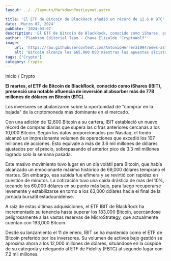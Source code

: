 ```yaml
---
layout: ../../layouts/MarkdownPostLayout.astro

title: 'El ETF de Bitcoin de BlackRock añadió un récord de 12.6 K BTC'
date: 'Marzo 07, 2024'
pubDate: '2024-03-07'
description: 'El ETF de Bitcoin de BlackRock, conocido como iShares, presenció una notable afluencia de inversión al absorber más de 778 millones de dólares en Bitcoin.'
author: 'Plankton Editorial Team - Chava Elizalde "CryptoWolf"'
image:
    url: 'https://raw.githubusercontent.com/AntonioHerrera1994/news-astro/master/src/assets/crypto/crypto10.webp'
    alt: 'Bitcoin alcanza los $65,000 USD mientras las apuestas alcistas alcanzan un máximo histórico'
tags: ["Crypto"]
category: Crypto
---
```


<span><a href="/" style="text-decoration:none;color:#0F1416">Inicio</a> / <a href="/crypto" style="text-decoration:none;color:#0F1416">Crypto</a></span>


<p style="font-weight: bold;">El martes, el ETF de Bitcoin de BlackRock, conocido como iShares (IBIT), presenció una notable afluencia de inversión al absorber más de 778 millones de dólares en Bitcoin (BTC). </p>

Los inversores se abalanzaron sobre la oportunidad de "comprar en la bajada" de la criptomoneda más dominante en el mercado.

Con una adición de 12,600 Bitcoin a su cartera, IBIT estableció un nuevo récord de compras diarias que supera las cifras anteriores cercanas a los 10,000 Bitcoin. Según los datos proporcionados por Nasdaq, el fondo alcanzó un impresionante volumen de operaciones que excedió los 107 millones de acciones. Esto equivale a más de 3.6 mil millones de dólares ajustados por el precio, sobrepasando el anterior pico de 3.3 mil millones logrado solo la semana pasada.

Este masivo movimiento tuvo lugar en un día volátil para Bitcoin, que había alcanzado un emocionante máximo histórico de 69,000 dólares temprano el martes. Sin embargo, esa subida fue efímera y se revirtió con rapidez en cuestión de minutos. La cotización tuvo una caída drástica de más del 10%, tocando los 60,000 dólares en su punto más bajo, para luego recuperarse levemente y estabilizarse en torno a los 63,000 dólares hacia el final de la jornada bursátil estadounidense.

A raíz de estas últimas adquisiciones, el ETF IBIT de BlackRock ha incrementado su tenencia hasta superar los 183,000 Bitcoin, acercándose peligrosamente a las vastas reservas de MicroStrategy, que actualmente cuentan con 193,000 Bitcoin.

Desde su lanzamiento el 11 de enero, IBIT se ha mantenido como el ETF de Bitcoin preferido por los inversores. Su volumen de activos bajo gestión se aproxima ahora a los 12,000 millones de dólares, situándose en la cúspide de su categoría y relegando al ETF de Fidelity (FBTC) al segundo lugar con 7.2 mil millones.
